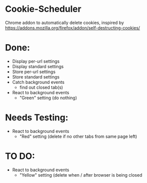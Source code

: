 # Cookie-Scheduler
Chrome addon to automatically delete cookies, inspired by https://addons.mozilla.org/firefox/addon/self-destructing-cookies/


# Done:
- Display per-url settings
- Display standard settings
- Store per-url settings
- Store standard settings
- Catch background events
  - find out closed tab(s)
- React to background events
  - "Green" setting (do nothing)

# Needs Testing:
- React to background events
  - "Red" setting (delete if no other tabs from same page left)

# TO DO:
- React to background events
  - "Yellow" setting (delete when / after browser is being closed

